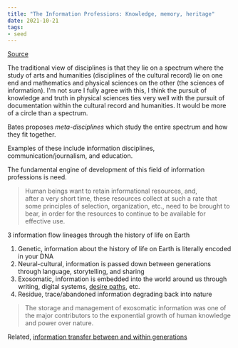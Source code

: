 ```yaml
---
title: "The Information Professions: Knowledge, memory, heritage"
date: 2021-10-21
tags:
- seed
---
```


[Source](https://files.eric.ed.gov/fulltext/EJ1060508.pdf)

The traditional view of disciplines is that they lie on a spectrum where the study of arts and humanities (disciplines of the cultural record) lie on one end and mathematics and physical sciences on the other (the sciences of information). I'm not sure I fully agree with this, I think the pursuit of knowledge and truth in physical sciences ties very well with the pursuit of documentation within the cultural record and humanities. It would be more of a circle than a spectrum.

Bates proposes *meta-disciplines* which study the entire spectrum and how they fit together.

Examples of these include information disciplines, communication/journalism, and education.

The fundamental engine of development of this field of information professions is need. 

> Human beings want to retain informational resources, and, after a very short time, these resources collect at such a rate that some principles of selection, organization, etc., need to be brought to bear, in order for the resources to continue to be available for effective use.

3 information flow lineages through the history of life on Earth
1. Genetic, information about the history of life on Earth is literally encoded in your DNA
2. Neural-cultural, information is passed down between generations through language, storytelling, and sharing
3. Exosomatic, information is embedded into the world around us through writing, digital systems, [desire paths](thoughts/desire%20paths.md), etc.
4. Residue, trace/abandoned information degrading back into nature

> The storage and management of exosomatic information was one of the major contributors to the exponential growth of human knowledge and power over nature.

Related, [information transfer between and within generations](thoughts/A%20City%20is%20not%20a%20Computer.md)